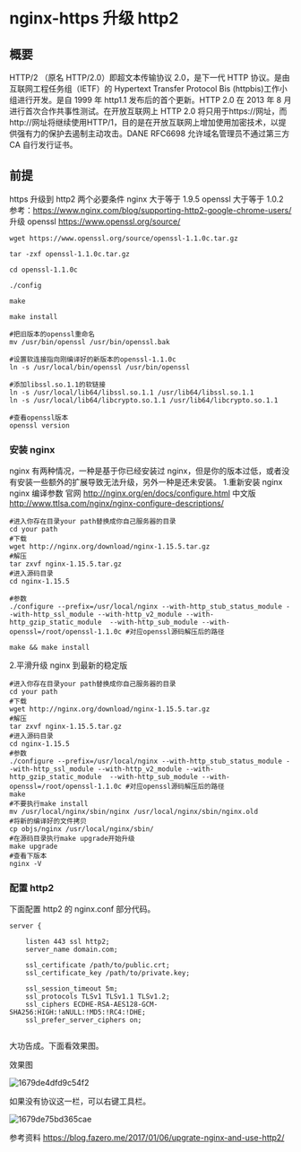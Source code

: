 # nginx-https 升级 http2

## 概要

HTTP/2 （原名 HTTP/2.0）即超文本传输协议 2.0，是下一代 HTTP 协议。是由互联网工程任务组（IETF）的 Hypertext Transfer Protocol Bis (httpbis)工作小组进行开发。是自 1999 年 http1.1 发布后的首个更新。HTTP 2.0 在 2013 年 8 月进行首次合作共事性测试。在开放互联网上 HTTP 2.0 将只用于https://网址，而 http://网址将继续使用HTTP/1，目的是在开放互联网上增加使用加密技术，以提供强有力的保护去遏制主动攻击。DANE RFC6698 允许域名管理员不通过第三方 CA 自行发行证书。

## 前提

https 升级到 http2 两个必要条件
nginx 大于等于 1.9.5
openssl 大于等于 1.0.2
参考：https://www.nginx.com/blog/supporting-http2-google-chrome-users/
升级 openssl
https://www.openssl.org/source/

```
wget https://www.openssl.org/source/openssl-1.1.0c.tar.gz

tar -zxf openssl-1.1.0c.tar.gz

cd openssl-1.1.0c

./config

make

make install

#把旧版本的openssl重命名
mv /usr/bin/openssl /usr/bin/openssl.bak

#设置软连接指向刚编译好的新版本的openssl-1.1.0c
ln -s /usr/local/bin/openssl /usr/bin/openssl

#添加libssl.so.1.1的软链接
ln -s /usr/local/lib64/libssl.so.1.1 /usr/lib64/libssl.so.1.1
ln -s /usr/local/lib64/libcrypto.so.1.1 /usr/lib64/libcrypto.so.1.1

#查看openssl版本
openssl version
```

### 安装 nginx

nginx 有两种情况，一种是基于你已经安装过 nginx，但是你的版本过低，或者没有安装一些额外的扩展导致无法升级，另外一种是还未安装。 1.重新安装 nginx
nginx 编译参数
官网
http://nginx.org/en/docs/configure.html
中文版
http://www.ttlsa.com/nginx/nginx-configure-descriptions/

```
#进入你存在目录your path替换成你自己服务器的目录
cd your path
#下载
wget http://nginx.org/download/nginx-1.15.5.tar.gz
#解压
tar zxvf nginx-1.15.5.tar.gz
#进入源码目录
cd nginx-1.15.5

#参数
./configure --prefix=/usr/local/nginx --with-http_stub_status_module --with-http_ssl_module --with-http_v2_module --with-http_gzip_static_module  --with-http_sub_module --with-openssl=/root/openssl-1.1.0c #对应openssl源码解压后的路径

make && make install

```

2.平滑升级 nginx 到最新的稳定版

```
#进入你存在目录your path替换成你自己服务器的目录
cd your path
#下载
wget http://nginx.org/download/nginx-1.15.5.tar.gz
#解压
tar zxvf nginx-1.15.5.tar.gz
#进入源码目录
cd nginx-1.15.5
#参数
./configure --prefix=/usr/local/nginx --with-http_stub_status_module --with-http_ssl_module --with-http_v2_module --with-http_gzip_static_module  --with-http_sub_module --with-openssl=/root/openssl-1.1.0c #对应openssl源码解压后的路径
make
#不要执行make install
mv /usr/local/nginx/sbin/nginx /usr/local/nginx/sbin/nginx.old
#将新的编译好的文件拷贝
cp objs/nginx /usr/local/nginx/sbin/
#在源码目录执行make upgrade开始升级
make upgrade
#查看下版本
nginx -V

```

### 配置 http2

下面配置 http2 的 nginx.conf 部分代码。

```
server {

	listen 443 ssl http2;
	server_name domain.com;

	ssl_certificate /path/to/public.crt;
	ssl_certificate_key /path/to/private.key;

	ssl_session_timeout 5m;
	ssl_protocols TLSv1 TLSv1.1 TLSv1.2;
	ssl_ciphers ECDHE-RSA-AES128-GCM-SHA256:HIGH:!aNULL:!MD5:!RC4:!DHE;
	ssl_prefer_server_ciphers on;


```

大功告成。下面看效果图。

效果图

![1679de4dfd9c54f2](https://s3.mdedit.online/blog/1679de4dfd9c54f2.jpg)

如果没有协议这一栏，可以右键工具栏。

![1679de75bd365cae](https://s3.mdedit.online/blog/1679de75bd365cae.jpg)

参考资料
https://blog.fazero.me/2017/01/06/upgrate-nginx-and-use-http2/
